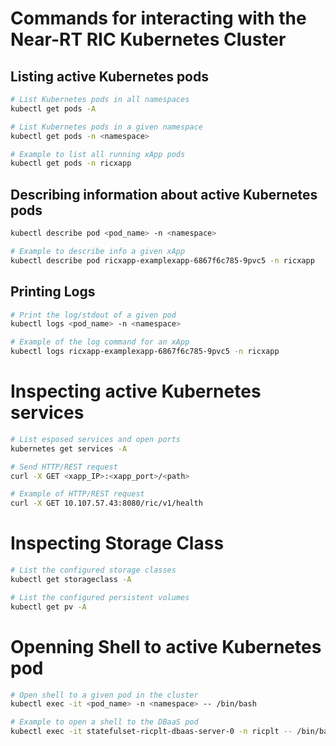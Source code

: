 # Commands for interacting with the Near-RT RIC Kubernetes Cluster

## Listing active Kubernetes pods

```bash
# List Kubernetes pods in all namespaces
kubectl get pods -A
```

```bash
# List Kubernetes pods in a given namespace
kubectl get pods -n <namespace>
```

```bash
# Example to list all running xApp pods
kubectl get pods -n ricxapp
```

## Describing information about active Kubernetes pods

```bash
kubectl describe pod <pod_name> -n <namespace>
```

```bash
# Example to describe info a given xApp
kubectl describe pod ricxapp-examplexapp-6867f6c785-9pvc5 -n ricxapp
```

## Printing Logs

```bash
# Print the log/stdout of a given pod
kubectl logs <pod_name> -n <namespace>
```

```bash
# Example of the log command for an xApp
kubectl logs ricxapp-examplexapp-6867f6c785-9pvc5 -n ricxapp
```

# Inspecting active Kubernetes services 
```bash
# List esposed services and open ports
kubernetes get services -A
```

```bash
# Send HTTP/REST request
curl -X GET <xapp_IP>:<xapp_port>/<path>
```

```bash
# Example of HTTP/REST request
curl -X GET 10.107.57.43:8080/ric/v1/health
```

# Inspecting Storage Class

```bash
# List the configured storage classes
kubectl get storageclass -A
```

```bash
# List the configured persistent volumes
kubectl get pv -A
```

# Openning Shell to active Kubernetes pod

```bash
# Open shell to a given pod in the cluster
kubectl exec -it <pod_name> -n <namespace> -- /bin/bash
```

```bash
# Example to open a shell to the DBaaS pod
kubectl exec -it statefulset-ricplt-dbaas-server-0 -n ricplt -- /bin/bash
```
